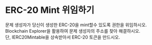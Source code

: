 # ERC-20 Mint 위임하기
  
문제 생성자가 당신이 생성한 ERC-20을 mint할수 있도록 권한을 위임하시오.  
Blockchain Explorer을 활용하여 문제 생성자의 주소를 찾아 해결하시오.  
단, IERC20Mintable을 상속받아서 ERC-20 토큰을 만드시오.  
  
    